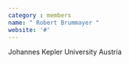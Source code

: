 ```yaml
---
category : members
name: " Robert Brummayer " 
website: '#'
---
```

Johannes Kepler University
Austria

